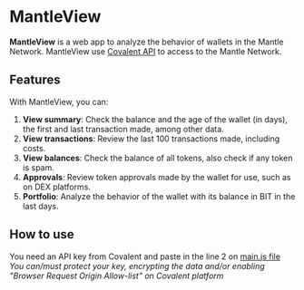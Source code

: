 # MantleView

**MantleView** is a web app to analyze the behavior of wallets in the Mantle Network. 
MantleView use [Covalent API](https://covalenthq.com/) to access to the Mantle Network.

## Features
With MantleView, you can:

1. **View summary**: Check the balance and the age of the wallet (in days), the first and last transaction made, among other data.
2. **View transactions**: Review the last 100 transactions made, including costs.
3. **View balances**: Check the balance of all tokens, also check if any token is spam.
4. **Approvals**: Review token approvals made by the wallet for use, such as on DEX platforms.
5. **Portfolio**: Analyze the behavior of the wallet with its balance in BIT in the last days.

## How to use
You need an API key from Covalent and paste in the line 2 on [main.js file](./assets/js/main.js)
*You can/must protect your key, encrypting the data and/or enabling "Browser Request Origin Allow-list" on Covalent platform*
